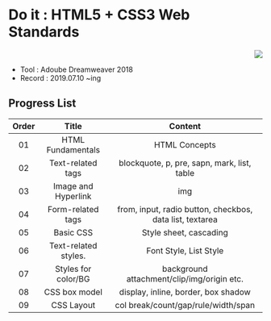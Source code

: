 # Do it : HTML5 + CSS3 Web Standards

<div align="right">
<a href="https://hits.seeyoufarm.com"/><img src="https://hits.seeyoufarm.com/api/count/incr/badge.svg?url=https://github.com/eona1301/Doit_HTML_CSS_Basic"/></a>
</div>

- Tool : Adoube Dreamweaver 2018
- Record : 2019.07.10 ~ing

## Progress List

| Order |        Title         |                         Content                          |
| :---: | :------------------: | :------------------------------------------------------: |
|  01   |  HTML Fundamentals   |                      HTML Concepts                       |
|  02   |  Text-related tags   |       blockquote, p, pre, sapn, mark, list, table        |
|  03   | Image and Hyperlink  |                           img                            |
|  04   |  Form-related tags   | from, input, radio button, checkbos, data list, textarea |
|  05   |      Basic CSS       |                  Style sheet, cascading                  |
|  06   | Text-related styles. |                  Font Style, List Style                  |
|  07   | Styles for color/BG  |        background attachment/clip/img/origin etc.        |
|  08   |    CSS box model     |           display, inline, border, box shadow            |
|  09   |      CSS Layout      |           col break/count/gap/rule/width/span            |
